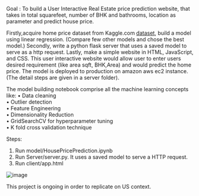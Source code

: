 Goal : 
To build a  User Interactive Real Estate price prediction website, that takes in total squarefeet, number of BHK and bathrooms, location as parameter and predict house price. 


Firstly,acquire  home price dataset from Kaggle.com [dataset](https://www.kaggle.com/code/bhavik0901/banglore-house-price-prediction/data), build a model using linear regression. (Compare few other models and chose the best model.)
Secondly, write a python flask server that uses a saved model to serve as a http request.
Lastly, make a simple website in HTML, JavaScript, and CSS. This user interactive website would allow user to enter users desired requirement (like area sqft, BHK,Area) and would predict the home price. The model is deployed to production on amazon aws ec2 instance.(The detail steps are given in a server folder).

The model building notebook comprise  all the machine learning concepts like:
•	Data cleaning  
•	Outlier detection  
•	Feature Engineering  
•	Dimensionality Reduction  
•	GridSearchCV for hyperparameter tuning  
•	K fold cross validation technique  



Steps:
1. Run model/HousePricePrediction.ipynb
2. Run Server/server.py. It uses a saved model to serve a HTTP request.
3. Run client/app.html 


![image](https://user-images.githubusercontent.com/52985004/150883914-dca40f19-aef5-4e15-8c16-a1ea0e9a7bce.png)

This project is ongoing in order to replicate on  US context.
